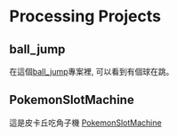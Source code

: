 Processing Projects
===================

ball_jump
---------
在這個[ball_jump](ball_jump)專案裡, 可以看到有個球在跳。

PokemonSlotMachine
------------------
這是皮卡丘吃角子機 [PokemonSlotMachine](PokemonSlotMachine) 